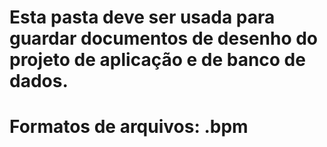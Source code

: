 # Esta pasta deve ser usada para guardar documentos de desenho do projeto de aplicação e de banco de dados.
# Formatos de arquivos: .bpm
